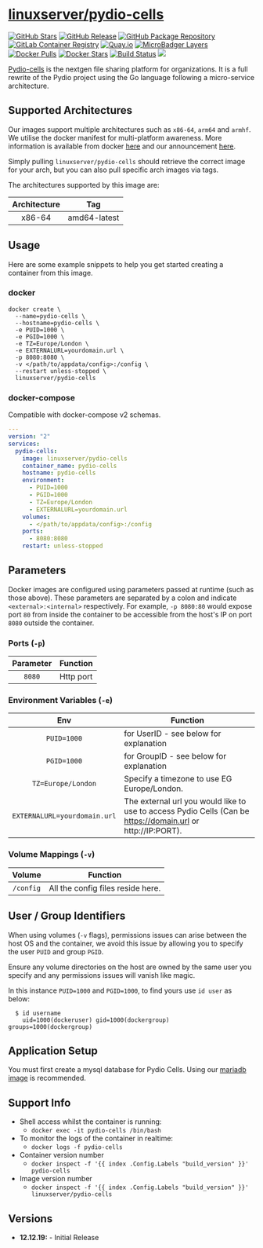 # [linuxserver/pydio-cells](https://github.com/linuxserver/docker-pydio-cells)

[![GitHub Stars](https://img.shields.io/github/stars/linuxserver/docker-pydio-cells.svg?style=flat-square&color=E68523&logo=github&logoColor=FFFFFF)](https://github.com/linuxserver/docker-pydio-cells)
[![GitHub Release](https://img.shields.io/github/release/linuxserver/docker-pydio-cells.svg?style=flat-square&color=E68523&logo=github&logoColor=FFFFFF)](https://github.com/linuxserver/docker-pydio-cells/releases)
[![GitHub Package Repository](https://img.shields.io/static/v1.svg?style=flat-square&color=E68523&label=linuxserver.io&message=GitHub%20Package&logo=github&logoColor=FFFFFF)](https://github.com/linuxserver/docker-pydio-cells/packages)
[![GitLab Container Registry](https://img.shields.io/static/v1.svg?style=flat-square&color=E68523&label=linuxserver.io&message=GitLab%20Registry&logo=gitlab&logoColor=FFFFFF)](https://gitlab.com/Linuxserver.io/docker-pydio-cells/container_registry)
[![Quay.io](https://img.shields.io/static/v1.svg?style=flat-square&color=E68523&label=linuxserver.io&message=Quay.io)](https://quay.io/repository/linuxserver.io/pydio-cells)
[![MicroBadger Layers](https://img.shields.io/microbadger/layers/linuxserver/pydio-cells.svg?style=flat-square&color=E68523)](https://microbadger.com/images/linuxserver/pydio-cells "Get your own version badge on microbadger.com")
[![Docker Pulls](https://img.shields.io/docker/pulls/linuxserver/pydio-cells.svg?style=flat-square&color=E68523&label=pulls&logo=docker&logoColor=FFFFFF)](https://hub.docker.com/r/linuxserver/pydio-cells)
[![Docker Stars](https://img.shields.io/docker/stars/linuxserver/pydio-cells.svg?style=flat-square&color=E68523&label=stars&logo=docker&logoColor=FFFFFF)](https://hub.docker.com/r/linuxserver/pydio-cells)
[![Build Status](https://ci.linuxserver.io/view/all/job/Docker-Pipeline-Builders/job/docker-pydio-cells/job/master/badge/icon?style=flat-square)](https://ci.linuxserver.io/job/Docker-Pipeline-Builders/job/docker-pydio-cells/job/master/)
[![](https://lsio-ci.ams3.digitaloceanspaces.com/linuxserver/pydio-cells/latest/badge.svg)](https://lsio-ci.ams3.digitaloceanspaces.com/linuxserver/pydio-cells/latest/index.html)

[Pydio-cells](https://pydio.com/) is the nextgen file sharing platform for organizations. It is a full rewrite of the Pydio project using the Go language following a micro-service architecture.

## Supported Architectures

Our images support multiple architectures such as `x86-64`, `arm64` and `armhf`. We utilise the docker manifest for multi-platform awareness. More information is available from docker [here](https://github.com/docker/distribution/blob/master/docs/spec/manifest-v2-2.md#manifest-list) and our announcement [here](https://blog.linuxserver.io/2019/02/21/the-lsio-pipeline-project/).

Simply pulling `linuxserver/pydio-cells` should retrieve the correct image for your arch, but you can also pull specific arch images via tags.

The architectures supported by this image are:

| Architecture | Tag |
| :----: | --- |
| x86-64 | amd64-latest |


## Usage

Here are some example snippets to help you get started creating a container from this image.

### docker

```
docker create \
  --name=pydio-cells \
  --hostname=pydio-cells \
  -e PUID=1000 \
  -e PGID=1000 \
  -e TZ=Europe/London \
  -e EXTERNALURL=yourdomain.url \
  -p 8080:8080 \
  -v </path/to/appdata/config>:/config \
  --restart unless-stopped \
  linuxserver/pydio-cells
```


### docker-compose

Compatible with docker-compose v2 schemas.

```yaml
---
version: "2"
services:
  pydio-cells:
    image: linuxserver/pydio-cells
    container_name: pydio-cells
    hostname: pydio-cells
    environment:
      - PUID=1000
      - PGID=1000
      - TZ=Europe/London
      - EXTERNALURL=yourdomain.url
    volumes:
      - </path/to/appdata/config>:/config
    ports:
      - 8080:8080
    restart: unless-stopped
```

## Parameters

Docker images are configured using parameters passed at runtime (such as those above). These parameters are separated by a colon and indicate `<external>:<internal>` respectively. For example, `-p 8080:80` would expose port `80` from inside the container to be accessible from the host's IP on port `8080` outside the container.

### Ports (`-p`)

| Parameter | Function |
| :----: | --- |
| `8080` | Http port |


### Environment Variables (`-e`)

| Env | Function |
| :----: | --- |
| `PUID=1000` | for UserID - see below for explanation |
| `PGID=1000` | for GroupID - see below for explanation |
| `TZ=Europe/London` | Specify a timezone to use EG Europe/London. |
| `EXTERNALURL=yourdomain.url` | The external url you would like to use to access Pydio Cells (Can be https://domain.url or http://IP:PORT). |

### Volume Mappings (`-v`)

| Volume | Function |
| :----: | --- |
| `/config` | All the config files reside here. |



## User / Group Identifiers

When using volumes (`-v` flags), permissions issues can arise between the host OS and the container, we avoid this issue by allowing you to specify the user `PUID` and group `PGID`.

Ensure any volume directories on the host are owned by the same user you specify and any permissions issues will vanish like magic.

In this instance `PUID=1000` and `PGID=1000`, to find yours use `id user` as below:

```
  $ id username
    uid=1000(dockeruser) gid=1000(dockergroup) groups=1000(dockergroup)
```

## Application Setup

You must first create a mysql database for Pydio Cells. Using our [mariadb image](https://hub.docker.com/r/linuxserver/mariadb) is recommended.  



## Support Info

* Shell access whilst the container is running:
  * `docker exec -it pydio-cells /bin/bash`
* To monitor the logs of the container in realtime:
  * `docker logs -f pydio-cells`
* Container version number
  * `docker inspect -f '{{ index .Config.Labels "build_version" }}' pydio-cells`
* Image version number
  * `docker inspect -f '{{ index .Config.Labels "build_version" }}' linuxserver/pydio-cells`

## Versions

* **12.12.19:** - Initial Release
